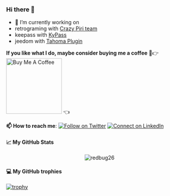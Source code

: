 ### Hi there 👋

- 🔭 I’m currently working on
- retrograming with [Crazy Piri team](https://crazypiri.eu)
- keepass with [KyPass](https://itunes.apple.com/us/app/kypass-4-password-manager/id1258708743?mt=8)
- jeedom with [Tahoma Plugin](https://github.com/redbug26/jeedom-tahoma)

<!-- 🌱 I’m currently learning security
- 👯 I’m looking to collaborate on ...
- 🤔 I’m looking for help with ...
- 💬 Ask me about ...
- 📫 How to reach me: ...
- 😄 Pronouns: ...
- ⚡ Fun fact: ...
-->

<b>  If you like what I do, maybe consider buying me a coffee</b> 🥺👉
<a href="https://www.buymeacoffee.com/redbug" target="_blank"><img src="https://cdn.buymeacoffee.com/buttons/v2/default-red.png" alt="Buy Me A Coffee" width="150" ></a> 👈

<b>  📫 How to reach me</b>: [![Follow on Twitter](https://img.shields.io/badge/--twitter?label=Twitter&logo=Twitter&style=social)](https://twitter.com/kyuran) [![Connect on LinkedIn](https://img.shields.io/badge/--linkedin?label=LinkedIn&logo=LinkedIn&style=social)](https://www.linkedin.com/in/redbug/)

<h4>  📈 My GitHub Stats</h4>

<p align="center"> <img src="https://github-readme-stats.vercel.app/api?username=redbug26&show_icons=true&theme=gotham&count_private=true" alt="redbug26" />

<h4>  💻 My GitHub trophies </h4> 

[![trophy](https://github-profile-trophy.vercel.app/?username=redbug26&theme=onedark&margin-w=15&margin-h=10&no-frame=true)](https://github.com/redbug26/github-profile-trophy)

